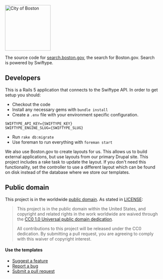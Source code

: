 <img src="https://cloud.githubusercontent.com/assets/9234/19400090/8c20c53c-9222-11e6-937c-02bce55e5301.png" alt="City of Boston" width="150" />

The source code for [search.boston.gov](https://search.boston.gov), the search for Boston.gov. Search is powered by Swiftype.

## Developers

This is a Rails 5 application that connects to the Swiftype API. In order to get setup you should:

 * Checkout the code
 * Install any necessary gems with `bundle install`
 * Create a `.env` file with your environment specific configuration. 
 
```
SWIFTYPE_API_KEY={SWIFTYPE_KEY}
SWIFTYPE_ENGINE_SLUG={SWIFTYPE_SLUG}
```

 * Run `rake db:migrate`
 * Use foreman to run everything with `foreman start`

We also use Boston.gov to create layouts for us. This allows us to build external applications, but use layouts from our primary Drupal site. This project includes a rake task to update the layout. If you don't need this functionality, set the controller to use a different layout which can be found on disk instead of the database where we store our templates.

## Public domain

This project is in the worldwide [public domain](LICENSE.md). As stated in [LICENSE](LICENSE.md):

> This project is in the public domain within the United States, and copyright and related rights in the work worldwide are waived through the [CC0 1.0 Universal public domain dedication](https://creativecommons.org/publicdomain/zero/1.0/).
>
> All contributions to this project will be released under the CC0 dedication. By submitting a pull request, you are agreeing to comply with this waiver of copyright interest.

#### Use the templates

* [Suggest a feature](https://github.com/CityOfBoston/boston.gov/blob/develop/guides/03-contributing-to-boston.gov.md#feature-template)
* [Report a bug](https://github.com/CityOfBoston/boston.gov/blob/develop/guides/03-contributing-to-boston.gov.md#bug-report-template)
* [Submit a pull request](https://github.com/CityOfBoston/boston.gov/blob/develop/guides/03-contributing-to-boston.gov.md#pull-request-template)
